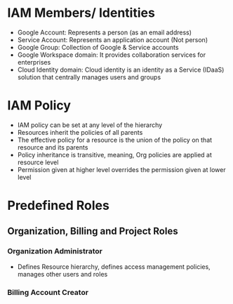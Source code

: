# IAM Members/ Identities

- Google Account: Represents a person (as an email address)
- Service Account: Represents an application account (Not person)
- Google Group: Collection of Google & Service accounts
- Google Workspace domain: It provides collaboration services for enterprises
- Cloud Identity domain: Cloud identity is an identity as a Service (IDaaS) solution that centrally manages users and groups

# IAM Policy
- IAM policy can be set at any level of the hierarchy
- Resources inherit the policies of all parents
- The effective policy for a resource is the union of the policy on that resource and its parents
- Policy inheritance is transitive, meaning, Org policies are applied at resource level
- Permission given at higher level overrides the permission given at lower level

# Predefined Roles
## Organization, Billing and Project Roles
### Organization Administrator
- Defines Resource hierarchy, defines access management policies, manages other users and roles

### Billing Account Creator
